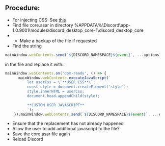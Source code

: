 ## Procedure: 
- For injecting CSS: See [this](https://gist.github.com/ebith/fa0381b8b386c349da4dd474957791f9)
- Find file core.asar in directory %APPDATA%\Discord\app-1.0.9001\modules\discord_desktop_core-1\discord_desktop_core
- - Make a backup of the file if requested
- Find the string 
```js 
mainWindow.webContents.send(`${DISCORD_NAMESPACE}${event}`, ...options); 
``` 
in the file and replace it with:
```js
mainWindow.webContents.on('dom-ready', () => {
      mainWindow.webContents.executeJavaScript(`
          let userCss = \`**USER CSS**\`;
          const style = document.createElement('style');
          style.innerHTML = userCss;
          document.head.appendChild(style);
          
          **CUSTOM USER JAVASCRIPT**
          `);
    });mainWindow.webContents.send(`${DISCORD_NAMESPACE}${event}`, ...options);
```
  - Ensure that the replacement has not already happened
  - Allow the user to add additional javascript to the file?
- Save the core.asar file again
- Reload Discord

